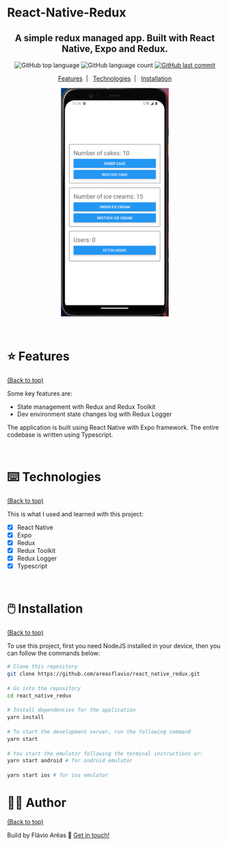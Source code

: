# React-Native-Redux

<h2 align="center">
  A simple redux managed app. Built with React Native, Expo and Redux.
</h2>

<p align="center">
  <img alt="GitHub top language" src="https://img.shields.io/github/languages/top/areasflavio/react_native_redux.svg">
  
  <img alt="GitHub language count" src="https://img.shields.io/github/languages/count/areasflavio/react_native_redux.svg">
  
  <a href="https://github.com/areasflavio/react_native_redux/commits/master">
    <img alt="GitHub last commit" src="https://img.shields.io/github/last-commit/areasflavio/react_native_redux.svg">
  </a>
</p>

<p align="center">
  <a href="#star-features">Features</a>&nbsp;&nbsp;|&nbsp;&nbsp;
  <a href="#keyboard-technologies">Technologies</a>&nbsp;&nbsp;|&nbsp;&nbsp;
  <a href="#computer_mouse-installation">Installation</a>
</p>

<p align="center">
  <img alt="demo" src=".github/demo.gif" width="50%">
</p>

<br/>

# :star: Features

[(Back to top)](#React-Native-Redux)

Some key features are:

- State management with Redux and Redux Toolkit
- Dev environment state changes log with Redux Logger

The application is built using React Native with Expo framework.
The entire codebase is written using Typescript.

<br/>

# :keyboard: Technologies

[(Back to top)](#React-Native-Redux)

This is what I used and learned with this project:

- [x] React Native
- [x] Expo
- [x] Redux
- [x] Redux Toolkit
- [x] Redux Logger
- [x] Typescript

<br/>

# :computer_mouse: Installation

[(Back to top)](#React-Native-Redux)

To use this project, first you need NodeJS installed in your device,
then you can follow the commands below:

```bash
# Clone this repository
git clone https://github.com/areasflavio/react_native_redux.git

# Go into the repository
cd react_native_redux

# Install dependencies for the application
yarn install

# To start the development server, run the following command
yarn start

# You start the emulator following the terminal instructions or:
yarn start android # for android emulator

yarn start ios # for ios emulator
```

# :man_technologist: Author

[(Back to top)](#React-Native-Redux)

Build by Flávio Arêas 👋 [Get in touch!](https://www.linkedin.com/in/areasflavio/)
